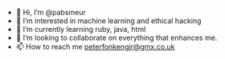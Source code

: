 - 👋 Hi, I’m @pabsmeur
- 👀 I’m interested in machine learning and ethical hacking
- 🌱 I’m currently learning ruby, java, html
- 💞️ I’m looking to collaborate on everything that enhances me.
- 📫 How to reach me peterfonkengjr@gmx.co.uk

<!---
pabsmeur/pabsmeur is a ✨ special ✨ repository because its `README.md` (this file) appears on your GitHub profile.
You can click the Preview link to take a look at your changes.
--->
